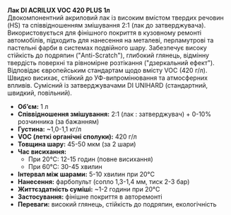 **Лак DI ACRILUX VOC 420 PLUS 1л**  
Двокомпонентний акриловий лак із високим вмістом твердих речовин (HS) та співвідношенням змішування 2:1 (лак до затверджувача). Використовується для фінішного покриття в кузовному ремонті автомобілів, підходить для нанесення на металеві, перламутрові та пастельні фарби в системах подвійного шару. Забезпечує високу стійкість до подряпин ("Anti-Scratch"), глибокий глянець, відмінну твердість поверхні та рівномірне розтікання ("дзеркальний ефект"). Відповідає європейським стандартам щодо вмісту VOC (420 г/л). Швидко висихає, стійкий до УФ-випромінювання та атмосферних впливів. Сумісний із затверджувачами DI UNIHARD (стандартний, швидкий, повільний).

- **Об’єм:** 1 л  
- **Співвідношення змішування:** 2:1 (лак : затверджувач) + 0-10% розчинника (за бажанням)  
- **Густина:** ~1,0-1,1 кг/л  
- **VOC (леткі органічні сполуки):** 420 г/л  
- **Товщина шару:** 45-50 мкм (за 2 шари)  
- **Час висихання:**  
  - При 20°C: 12-15 годин (повне висихання)  
  - При 60°C: 30-45 хвилин  
- **Інтервал між шарами:** 5-10 хвилин при 20°C  
- **Нанесення:** фарбопульт (сопло 1,3-1,4 мм, тиск 2-3 бар)  
- **Життєздатність суміші:** ~1-2 години при 20°C  
- **Застосування:** фінішне покриття в авторемонті  
- **Переваги:** високий глянець, стійкість до подряпин, екологічність
